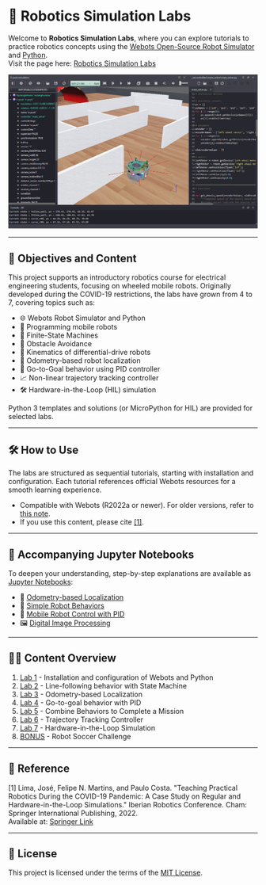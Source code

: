 # 🤖 Robotics Simulation Labs

Welcome to **Robotics Simulation Labs**, where you can explore tutorials to practice robotics concepts using the [Webots Open-Source Robot Simulator](https://cyberbotics.com/) and [Python](https://www.python.org/).  
Visit the page here: [Robotics Simulation Labs](https://felipenmartins.github.io/Robotics-Simulation-Labs/)

![Screenshot of Webots](screenshot_Webots.png)

---

## 🎯 Objectives and Content

This project supports an introductory robotics course for electrical engineering students, focusing on wheeled mobile robots. Originally developed during the COVID-19 restrictions, the labs have grown from 4 to 7, covering topics such as:

- 🌐 Webots Robot Simulator and Python
- 🤖 Programming mobile robots
- 🔄 Finite-State Machines
- 🚧 Obstacle Avoidance
- 🔧 Kinematics of differential-drive robots
- 📍 Odometry-based robot localization
- 🎯 Go-to-Goal behavior using PID controller
- 📈 Non-linear trajectory tracking controller
- 🛠 Hardware-in-the-Loop (HIL) simulation

Python 3 templates and solutions (or MicroPython for HIL) are provided for selected labs.

---

## 🛠 How to Use

The labs are structured as sequential tutorials, starting with installation and configuration. Each tutorial references official Webots resources for a smooth learning experience.  

- Compatible with Webots (R2022a or newer). For older versions, refer to [this note](/coordinate_system/ReadMe.md).
- If you use this content, please cite [[1]](https://link.springer.com/chapter/10.1007/978-3-031-21065-5_44).

---

## 📓 Accompanying Jupyter Notebooks

To deepen your understanding, step-by-step explanations are available as [Jupyter Notebooks](https://github.com/felipenmartins/jupyter-notebooks):

- 📝 [Odometry-based Localization](https://nbviewer.org/github/felipenmartins/Mobile-Robot-Control/blob/main/odometry-based_localization.ipynb)
- 🤖 [Simple Robot Behaviors](https://nbviewer.org/github/felipenmartins/Mobile-Robot-Control/blob/main/robot_behaviors.ipynb)
- 🎯 [Mobile Robot Control with PID](https://nbviewer.org/github/felipenmartins/Mobile-Robot-Control/blob/main/robot_control_with_PID.ipynb)
- 🖼 [Digital Image Processing](https://nbviewer.org/github/felipenmartins/Mobile-Robot-Control/blob/main/image_processing_example.ipynb)

---

## 🧑‍🏫 Content Overview

1. [Lab 1](/Lab1/ReadMe.md) - Installation and configuration of Webots and Python
2. [Lab 2](/Lab2/ReadMe.md) - Line-following behavior with State Machine
3. [Lab 3](/Lab3/ReadMe.md) - Odometry-based Localization
4. [Lab 4](/Lab4/ReadMe.md) - Go-to-goal behavior with PID
5. [Lab 5](/Lab5/ReadMe.md) - Combine Behaviors to Complete a Mission
6. [Lab 6](/Lab6/ReadMe.md) - Trajectory Tracking Controller
7. [Lab 7](/Lab7/README.md) - Hardware-in-the-Loop Simulation
8. [BONUS](/SoccerSim/ReadMe.md) - Robot Soccer Challenge

---

## 📖 Reference

[1] Lima, José, Felipe N. Martins, and Paulo Costa. "Teaching Practical Robotics During the COVID-19 Pandemic: A Case Study on Regular and Hardware-in-the-Loop Simulations." Iberian Robotics Conference. Cham: Springer International Publishing, 2022.  
Available at: [Springer Link](https://link.springer.com/chapter/10.1007/978-3-031-21065-5_44)

---

## 📜 License

This project is licensed under the terms of the [MIT License](/LICENSE).
